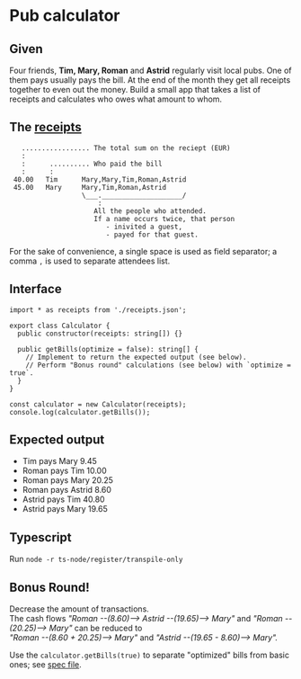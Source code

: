 # Pub calculator

## Given

Four friends, **Tim, Mary, Roman** and **Astrid** regularly visit local pubs.
One of them pays usually pays the bill. At the end of the month they get all receipts together to even out the money.
Build a small app that takes a list of receipts and calculates who owes what amount to whom.

## The [receipts](./receipts.json)

```
   ................. The total sum on the reciept (EUR)
   :
   :      .......... Who paid the bill
   :      :
 40.00   Tim      Mary,Mary,Tim,Roman,Astrid
 45.00   Mary     Mary,Tim,Roman,Astrid
                  \___.____________________/
                      :
                     All the people who attended.
                     If a name occurs twice, that person
                        - inivited a guest,
                        - payed for that guest.
```

For the sake of convenience, a single space is used as field separator; a comma `,` is used to separate attendees list.

## Interface

```
import * as receipts from './receipts.json';

export class Calculator {
  public constructor(receipts: string[]) {}

  public getBills(optimize = false): string[] {
    // Implement to return the expected output (see below).
    // Perform "Bonus round" calculations (see below) with `optimize = true`.
  }
}

const calculator = new Calculator(receipts);
console.log(calculator.getBills());
```

## Expected output

- Tim pays Mary 9.45
- Roman pays Tim 10.00
- Roman pays Mary 20.25
- Roman pays Astrid 8.60
- Astrid pays Tim 40.80
- Astrid pays Mary 19.65

## Typescript

Run `node -r ts-node/register/transpile-only `

## Bonus Round!

Decrease the amount of transactions.  
The cash flows _"Roman --(8.60)--> Astrid --(19.65)--> Mary"_ and _"Roman --(20.25)--> Mary"_ can be reduced to  
_"Roman --(8.60 + 20.25)--> Mary"_ and _"Astrid --(19.65 - 8.60)--> Mary"._

Use the `calculator.getBills(true)` to separate "optimized" bills from basic ones; see [spec file](./pub-calculator.spec.ts).
